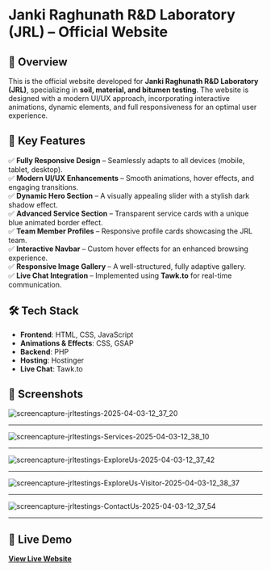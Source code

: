 # Janki Raghunath R&D Laboratory (JRL) – Official Website  

## 📌 Overview  
This is the official website developed for **Janki Raghunath R&D Laboratory (JRL)**, specializing in **soil, material, and bitumen testing**. The website is designed with a modern UI/UX approach, incorporating interactive animations, dynamic elements, and full responsiveness for an optimal user experience.  

## 🔹 Key Features  
✅ **Fully Responsive Design** – Seamlessly adapts to all devices (mobile, tablet, desktop).  
✅ **Modern UI/UX Enhancements** – Smooth animations, hover effects, and engaging transitions.  
✅ **Dynamic Hero Section** – A visually appealing slider with a stylish dark shadow effect.  
✅ **Advanced Service Section** – Transparent service cards with a unique blue animated border effect.  
✅ **Team Member Profiles** – Responsive profile cards showcasing the JRL team.  
✅ **Interactive Navbar** – Custom hover effects for an enhanced browsing experience.  
✅ **Responsive Image Gallery** – A well-structured, fully adaptive gallery.  
✅ **Live Chat Integration** – Implemented using **Tawk.to** for real-time communication.  

## 🛠 Tech Stack  
- **Frontend**: HTML, CSS, JavaScript  
- **Animations & Effects**: CSS, GSAP  
- **Backend**: PHP  
- **Hosting**: Hostinger  
- **Live Chat**: Tawk.to  

## 📸 Screenshots  
![screencapture-jrltestings-2025-04-03-12_37_20](https://github.com/user-attachments/assets/9308927f-8e10-4cfe-ac7e-a3a80de069f8)
<hr>

![screencapture-jrltestings-Services-2025-04-03-12_38_10](https://github.com/user-attachments/assets/094d4f20-c8a5-4226-9d8d-ea56fb650a56)
<hr>

![screencapture-jrltestings-ExploreUs-2025-04-03-12_37_42](https://github.com/user-attachments/assets/f2a1bf74-fc20-4980-8dc4-a1fbac774494)
<hr>

![screencapture-jrltestings-ExploreUs-Visitor-2025-04-03-12_38_37](https://github.com/user-attachments/assets/1e2d9d6f-0bb8-40b4-ae98-f45f5042abef)
<hr>

![screencapture-jrltestings-ContactUs-2025-04-03-12_37_54](https://github.com/user-attachments/assets/8dbee903-e11a-42bf-aaa1-96ba0b1d13dd)
<hr>

## 🔗 Live Demo  
[**View Live Website**](https://jrltestings.com/)
